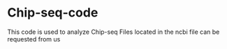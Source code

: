 # Chip-seq-code
This code is used to analyze Chip-seq
Files located in the ncbi file can be requested from us
